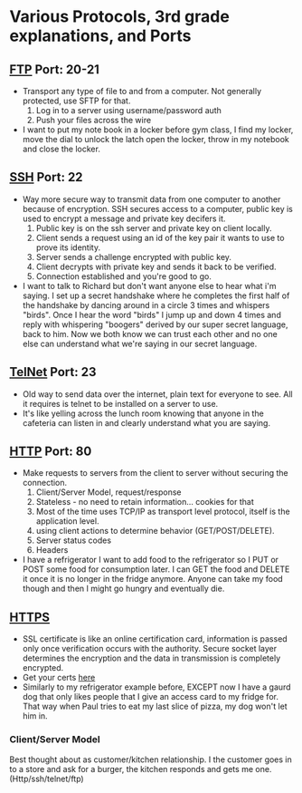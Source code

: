 # Various Protocols, 3rd grade explanations, and Ports

## [FTP](https://en.wikipedia.org/wiki/File_Transfer_Protocol) Port: 20-21

- Transport any type of file to and from a computer. Not generally protected, use SFTP for that.
    1. Log in to a server using username/password auth
    1. Push your files across the wire
- I want to put my note book in a locker before gym class, I find my locker, move the dial to unlock the latch open the locker, throw in my notebook and close the locker.

## [SSH](https://en.wikipedia.org/wiki/Secure_Shell) Port: 22

- Way more secure way to transmit data from one computer to another because of encryption.  SSH secures access to a computer, public key is used to encrypt a message and private key decifers it.
    1. Public key is on the ssh server and private key on client locally.
    1. Client sends a request using an id of the key pair it wants to use to prove its identity.
    1. Server sends a challenge encrypted with public key.
    1. Client decrypts with private key and sends it back to be verified.
    1. Connection established and you're good to go.
- I want to talk to Richard but don't want anyone else to hear what i'm saying. I set up a secret handshake where he completes the first half of the handshake by dancing around in a circle 3 times and whispers "birds".  Once I hear the word "birds" I jump up and down 4 times and reply with whispering "boogers" derived by our super secret language, back to him. Now we both know we can trust each other and no one else can understand what we're saying in our secret language.

## [TelNet](https://en.wikipedia.org/wiki/Telnet) Port: 23

- Old way to send data over the internet, plain text for everyone to see. All it requires is telnet to be installed on a server to use.
- It's like yelling across the lunch room knowing that anyone in the cafeteria can listen in and clearly understand what you are saying.

## [HTTP](https://en.wikipedia.org/wiki/Hypertext_Transfer_Protocol) Port: 80

- Make requests to servers from the client to server without securing the connection.
    1. Client/Server Model, request/response
    1. Stateless - no need to retain information... cookies for that
    1. Most of the time uses TCP/IP as transport level protocol, itself is the application level.
    1. using client actions to determine behavior (GET/POST/DELETE).
    1. Server status codes
    1. Headers
- I have a refrigerator I want to add food to the refrigerator so I PUT or POST some food for consumption later.  I can GET the food and DELETE it once it is no longer in the fridge anymore.  Anyone can take my food though and then I might go hungry and eventually die.

## [HTTPS](https://en.wikipedia.org/wiki/HTTPS)

- SSL certificate is like an online certification card, information is passed only once verification occurs with the authority. Secure socket layer determines the encryption and the data in transmission is completely encrypted.
- Get your certs [here](https://letsencrypt.org/)
- Similarly to my refrigerator example before, EXCEPT now I have a gaurd dog that only likes people that I give an access card to my fridge for.  That way when Paul tries to eat my last slice of pizza, my dog won't let him in.

### Client/Server Model

Best thought about as customer/kitchen relationship.  I the customer goes in to a store and ask for a burger, the kitchen responds and gets me one. (Http/ssh/telnet/ftp)
